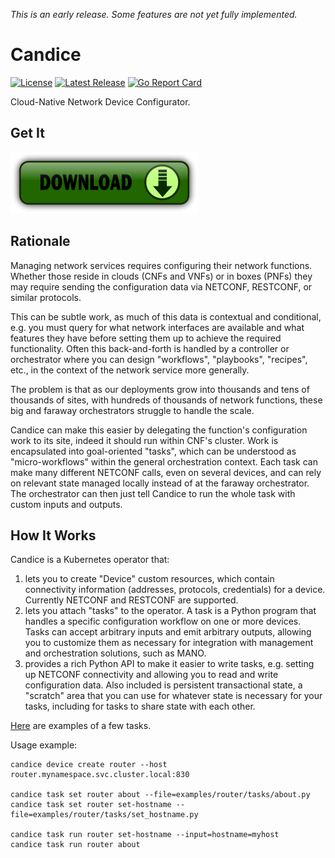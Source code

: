 *This is an early release. Some features are not yet fully implemented.*

Candice
=======

[![License](https://img.shields.io/badge/License-Apache%202.0-blue.svg)](https://opensource.org/licenses/Apache-2.0)
[![Latest Release](https://img.shields.io/github/release/tliron/candice.svg)](https://github.com/tliron/candice/releases/latest)
[![Go Report Card](https://goreportcard.com/badge/github.com/tliron/candice)](https://goreportcard.com/report/github.com/tliron/candice)

Cloud-Native Network Device Configurator.


Get It
------

[![Download](assets/media/download.png "Download")](https://github.com/tliron/candice/releases)


Rationale
---------

Managing network services requires configuring their network functions. Whether those reside in
clouds (CNFs and VNFs) or in boxes (PNFs) they may require sending the configuration data via
NETCONF, RESTCONF, or similar protocols.

This can be subtle work, as much of this data is contextual and conditional, e.g. you must query for
what network interfaces are available and what features they have before setting them up to achieve
the required functionality. Often this back-and-forth is handled by a controller or orchestrator
where you can design "workflows", "playbooks", "recipes", etc., in the context of the network
service more generally.

The problem is that as our deployments grow into thousands and tens of thousands of sites, with
hundreds of thousands of network functions, these big and faraway orchestrators struggle to handle
the scale.

Candice can make this easier by delegating the function's configuration work to its site, indeed it
should run within CNF's cluster. Work is encapsulated into goal-oriented "tasks", which can be
understood as "micro-workflows" within the general orchestration context. Each task can make many
different NETCONF calls, even on several devices, and can rely on relevant state managed locally
instead of at the faraway orchestrator. The orchestrator can then just tell Candice to run the
whole task with custom inputs and outputs.


How It Works
------------

Candice is a Kubernetes operator that:

1. lets you to create "Device" custom resources, which contain connectivity information
   (addresses, protocols, credentials) for a device. Currently NETCONF and RESTCONF are supported.
2. lets you attach "tasks" to the operator. A task is a Python program that handles a specific
   configuration workflow on one or more devices. Tasks can accept arbitrary inputs and emit
   arbitrary outputs, allowing you to customize them as necessary for integration with management
   and orchestration solutions, such as MANO.
3. provides a rich Python API to make it easier to write tasks, e.g. setting up NETCONF connectivity
   and allowing you to read and write configuration data. Also included is persistent transactional
   state, a "scratch" area that you can use for whatever state is necessary for your tasks,
   including for tasks to share state with each other.

[Here](examples/router/tasks) are examples of a few tasks.

Usage example:

    candice device create router --host router.mynamespace.svc.cluster.local:830
    
    candice task set router about --file=examples/router/tasks/about.py
    candice task set router set-hostname --file=examples/router/tasks/set_hostname.py
    
    candice task run router set-hostname --input=hostname=myhost
    candice task run router about
